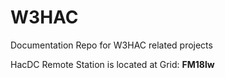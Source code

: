 # W3HAC
Documentation Repo for W3HAC related projects

HacDC Remote Station is located at Grid: **FM18lw**
